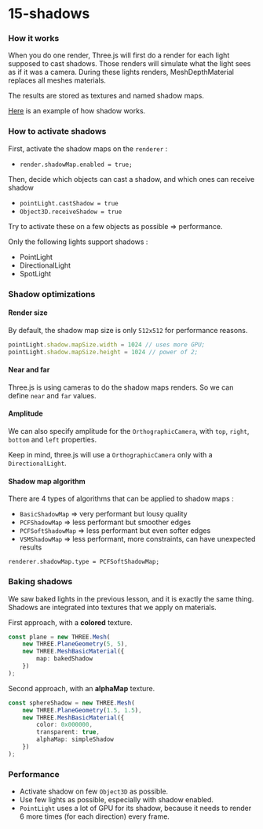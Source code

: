 # 15-shadows

### How it works

When you do one render, Three.js will first do a render for each light supposed to cast shadows. Those renders will simulate what the light sees as if it was a camera. During these lights renders, MeshDepthMaterial replaces all meshes materials.

The results are stored as textures and named shadow maps.

[Here](https://threejs.org/examples/webgl_shadowmap_viewer.html) is an example of how shadow works.

### How to activate shadows

First, activate the shadow maps on the `renderer` :
- `render.shadowMap.enabled = true;`

Then, decide which objects can cast a shadow, and which ones can receive shadow
- `pointLight.castShadow = true`
- `Object3D.receiveShadow = true`

Try to activate these on a few objects as possible => performance.

Only the following lights support shadows :
- PointLight
- DirectionalLight
- SpotLight

### Shadow optimizations

#### Render size

By default, the shadow map size is only `512x512` for performance reasons.

```typescript
pointLight.shadow.mapSize.width = 1024 // uses more GPU;
pointLight.shadow.mapSize.height = 1024 // power of 2;
```

#### Near and far

Three.js is using cameras to do the shadow maps renders.
So we can define `near` and `far` values.

#### Amplitude

We can also specify amplitude for the `OrthographicCamera`, with `top`, `right`, `bottom` and `left` properties.

Keep in mind, three.js will use a `OrthographicCamera` only with a `DirectionalLight`.

#### Shadow map algorithm

There are 4 types of algorithms that can be applied to shadow maps :

- `BasicShadowMap`  => very performant but lousy quality
- `PCFShadowMap` => less performant but smoother edges
- `PCFSoftShadowMap` => less performant but even softer edges
- `VSMShadowMap` => less performant, more constraints, can have unexpected results

`renderer.shadowMap.type = PCFSoftShadowMap;`

### Baking shadows

We saw baked lights in the previous lesson, and it is exactly the same thing.
Shadows are integrated into textures that we apply on materials.

First approach, with a **colored** texture. 
```typescript
const plane = new THREE.Mesh(
    new THREE.PlaneGeometry(5, 5),
    new THREE.MeshBasicMaterial({
        map: bakedShadow
    })
);
```
Second approach, with an **alphaMap** texture.
```typescript
const sphereShadow = new THREE.Mesh(
    new THREE.PlaneGeometry(1.5, 1.5),
    new THREE.MeshBasicMaterial({
        color: 0x000000,
        transparent: true,
        alphaMap: simpleShadow
    })
);
```

### Performance

- Activate shadow on few `Object3D` as possible.
- Use few lights as possible, especially with shadow enabled.
- `PointLight` uses a lot of GPU for its shadow, because it needs to render 6 more times (for each direction) every frame.
